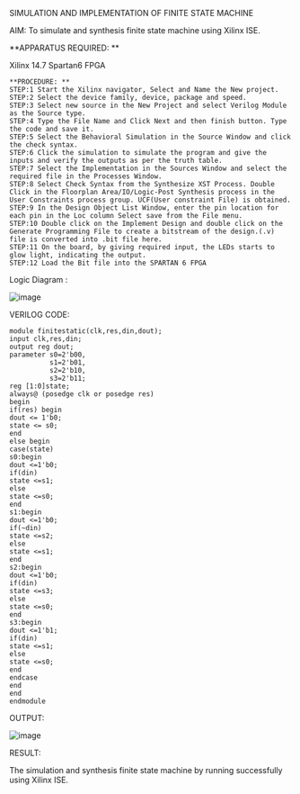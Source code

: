 
SIMULATION AND IMPLEMENTATION OF FINITE STATE MACHINE

AIM: To simulate and synthesis finite state machine using Xilinx ISE.

**APPARATUS REQUIRED: **

Xilinx 14.7 
Spartan6 FPGA
```
**PROCEDURE: **
STEP:1 Start the Xilinx navigator, Select and Name the New project.
STEP:2 Select the device family, device, package and speed. 
STEP:3 Select new source in the New Project and select Verilog Module as the Source type. 
STEP:4 Type the File Name and Click Next and then finish button. Type the code and save it. 
STEP:5 Select the Behavioral Simulation in the Source Window and click the check syntax. 
STEP:6 Click the simulation to simulate the program and give the inputs and verify the outputs as per the truth table. 
STEP:7 Select the Implementation in the Sources Window and select the required file in the Processes Window. 
STEP:8 Select Check Syntax from the Synthesize XST Process. Double Click in the Floorplan Area/IO/Logic-Post Synthesis process in the User Constraints process group. UCF(User constraint File) is obtained. 
STEP:9 In the Design Object List Window, enter the pin location for each pin in the Loc column Select save from the File menu. 
STEP:10 Double click on the Implement Design and double click on the Generate Programming File to create a bitstream of the design.(.v) file is converted into .bit file here. 
STEP:11 On the board, by giving required input, the LEDs starts to glow light, indicating the output.
STEP:12 Load the Bit file into the SPARTAN 6 FPGA 
```
Logic Diagram :

![image](https://github.com/navaneethans/VLSI-LAB-EXP-5/assets/6987778/34ec5d63-2b3b-4511-81ef-99f4572d5869)


VERILOG CODE:
```
module finitestatic(clk,res,din,dout);
input clk,res,din;
output reg dout;
parameter s0=2'b00,
          s1=2'b01,
          s2=2'b10,
          s3=2'b11;
reg [1:0]state;
always@ (posedge clk or posedge res)
begin
if(res) begin
dout <= 1'b0;
state <= s0;
end 
else begin
case(state)
s0:begin
dout <=1'b0;
if(din)
state <=s1;
else
state <=s0;
end
s1:begin
dout <=1'b0;
if(~din)
state <=s2;
else
state <=s1;
end
s2:begin
dout <=1'b0;
if(din)
state <=s3;
else
state <=s0;
end
s3:begin
dout <=1'b1;
if(din)
state <=s1;
else
state <=s0;
end
endcase
end
end
endmodule
```



OUTPUT:


![image](https://github.com/navaneethans/VLSI-LAB-EXP-5/assets/159161836/eb410b02-5c3e-47f7-b3e6-e7e6b5c7dab4)


RESULT:

The simulation and synthesis finite state machine by running successfully using Xilinx ISE.



